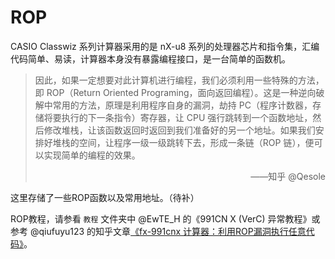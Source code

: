 # ROP

CASIO Classwiz 系列计算器采用的是 nX-u8 系列的处理器芯片和指令集，汇编代码简单、易读，计算器本身没有暴露编程接口，是一台简单的函数机。

> 因此，如果一定想要对此计算机进行编程，我们必须利用一些特殊的方法，即 ROP（Return Oriented Programing，面向返回编程）。这是一种逆向破解中常用的方法，原理是利用程序自身的漏洞，劫持 PC（程序计数器，存储将要执行的下一条指令）寄存器，让 CPU 强行跳转到一个函数地址，然后修改堆栈，让该函数返回时返回到我们准备好的另一个地址。如果我们安排好堆栈的空间，让程序一级一级跳转下去，形成一条链（ROP 链），便可以实现简单的编程的效果。
> 
> <p align="right">——知乎 @Qesole</p>

这里存储了一些ROP函数以及常用地址。（待补）

ROP教程，请参看 `教程` 文件夹中 @EwTE_H 的《991CN X (VerC) 异常教程》或参考 @qiufuyu123 的知乎文章[《fx-991cnx 计算器：利用ROP漏洞执行任意代码》](https://zhuanlan.zhihu.com/p/618704031)。
